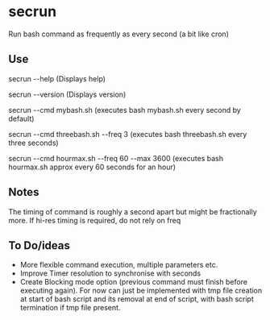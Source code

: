 # secrun
Run bash command as frequently as every second (a bit like cron)

## Use
  secrun --help
  (Displays help)

  secrun --version
  (Displays version)

  secrun --cmd mybash.sh
  (executes bash mybash.sh every second by default)
  
  secrun --cmd threebash.sh --freq 3
  (executes bash threebash.sh every three seconds)
  
  secrun --cmd hourmax.sh --freq 60 --max 3600
  (executes bash hourmax.sh approx every 60 seconds for an hour)

## Notes
  The timing of command is roughly a second apart but might be fractionally more. If hi-res timing is required, do not rely on freq
  
## To Do/ideas
  * More flexible command execution, multiple parameters etc.
  * Improve Timer resolution to synchronise with seconds
  * Create Blocking mode option (previous command must finish before executing again). For now can just be implemented with tmp file creation at start of bash script and its removal at end of script, with bash script termination if tmp file present.
